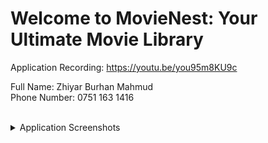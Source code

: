 # Welcome to MovieNest: Your Ultimate Movie Library

Application Recording: https://youtu.be/you95m8KU9c

Full Name: Zhiyar Burhan Mahmud 
<br>
Phone Number: 0751 163 1416

<br>

<details>
  <summary>Application Screenshots</summary>
![image](https://github.com/user-attachments/assets/a0ce19cb-be12-4d83-9269-1161a9b6503b)
<br>
![image](https://github.com/user-attachments/assets/bd405de7-fba3-47ed-8a93-a139b0a4fb17)
<br>
![image](https://github.com/user-attachments/assets/83dfe477-3beb-4b7b-9d16-fc95ae8552a9)
<br>
![image](https://github.com/user-attachments/assets/eb7103ef-3bfa-4efe-85be-f6b0fbb01f83)
<br>
![Screenshot 2024-08-18 230950](https://github.com/user-attachments/assets/123e5c5a-5702-438f-99a6-65f8cf02e1a9)
<br>
![Screenshot 2024-08-18 231005](https://github.com/user-attachments/assets/a565c0a1-07a5-4484-a11e-f2742977b857)
<br>
![Screenshot 2024-08-18 231020](https://github.com/user-attachments/assets/1f2f6c7d-f4d0-4a01-9ca8-311d85600cfe)
<br>
![Screenshot 2024-08-18 231034](https://github.com/user-attachments/assets/0702f861-c212-4d0b-a50f-5347f2fc32a2)
</details>
